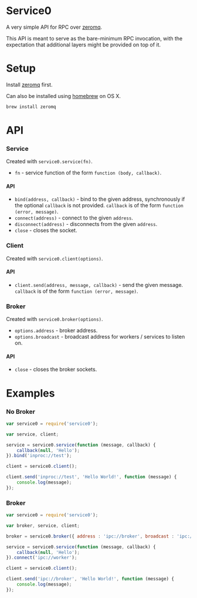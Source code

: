 # Service0

A very simple API for RPC over [zeromq](http://www.zeromq.org/intro:get-the-software).

This API is meant to serve as the bare-minimum RPC invocation, with the expectation that additional layers might
be provided on top of it.

# Setup

Install [zeromq](http://www.zeromq.org/intro:get-the-software) first.

Can also be installed using [homebrew](http://brew.sh/) on OS X.

```bash
brew install zeromq
```

# API

### Service

Created with `service0.service(fn)`.

- `fn` - service function of the form `function (body, callback)`.

#### API

- `bind(address, callback)` - bind to the given address, synchronously if the optional `callback` is not provided. `callback` is of the form `function (error, message)`.
- `connect(address)` - connect to the given `address`.
- `disconnect(address)` - disconnects from the given `address`.
- `close` - closes the socket.

### Client

Created with `service0.client(options)`.

#### API

- `client.send(address, message, callback)` - send the given message. `callback` is of the form `function (error, message)`.

### Broker

Created with `service0.broker(options)`.

- `options.address` - broker address.
- `options.broadcast` - broadcast address for workers / services to listen on.

#### API

- `close` - closes the broker sockets.


# Examples

### No Broker

```javascript
var service0 = require('service0');

var service, client;

service = service0.service(function (message, callback) {
    callback(null, 'Hello');
}).bind('inproc://test');

client = service0.client();

client.send('inproc://test', 'Hello World!', function (message) {
    console.log(message);
});
```

### Broker

```javascript
var service0 = require('service0');

var broker, service, client;

broker = service0.broker({ address : 'ipc://broker', broadcast : 'ipc://worker'});

service = service0.service(function (message, callback) {
    callback(null, 'Hello');
}).connect('ipc://worker');

client = service0.client();

client.send('ipc://broker', 'Hello World!', function (message) {
    console.log(message);
});
```